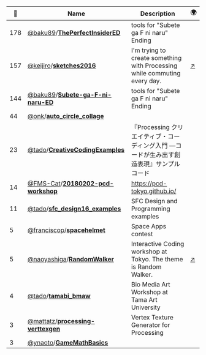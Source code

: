 |:star2: | Name | Description | 🌍|
|---|---|---|---|
|178|[@baku89](https://github.com/baku89)/[**ThePerfectInsiderED**](https://github.com/baku89/ThePerfectInsiderED)|tools for "Subete ga F ni naru" Ending||
|157|[@keijiro](https://github.com/keijiro)/[**sketches2016**](https://github.com/keijiro/sketches2016)|I'm trying to create something with Processing while commuting every day.|[:arrow_upper_right:](http://radiumsoftware.tumblr.com/tagged/processing)|
|144|[@baku89](https://github.com/baku89)/[**Subete-ga-F-ni-naru-ED**](https://github.com/baku89/Subete-ga-F-ni-naru-ED)|tools for "Subete ga F ni naru" Ending||
|44|[@onk](https://github.com/onk)/[**auto_circle_collage**](https://github.com/onk/auto_circle_collage)|||
|23|[@tado](https://github.com/tado)/[**CreativeCodingExamples**](https://github.com/tado/CreativeCodingExamples)|『Processing クリエイティブ・コーディング入門 ―コードが生み出す創造表現』サンプルコード||
|14|[@FMS-Cat](https://github.com/FMS-Cat)/[**20180202-pcd-workshop**](https://github.com/FMS-Cat/20180202-pcd-workshop)|https://pcd-tokyo.github.io/||
|11|[@tado](https://github.com/tado)/[**sfc_design16_examples**](https://github.com/tado/sfc_design16_examples)|SFC Design and Programming examples||
|5|[@franciscop](https://github.com/franciscop)/[**spacehelmet**](https://github.com/franciscop/spacehelmet)|Space Apps contest||
|5|[@naoyashiga](https://github.com/naoyashiga)/[**RandomWalker**](https://github.com/naoyashiga/RandomWalker)|Interactive Coding workshop at Tokyo. The theme is Random Walker.|[:arrow_upper_right:](https://www.facebook.com/groups/1478118689119745/)|
|4|[@tado](https://github.com/tado)/[**tamabi_bmaw**](https://github.com/tado/tamabi_bmaw)|Bio Media Art Workshop at Tama Art University||
|3|[@mattatz](https://github.com/mattatz)/[**processing-verttexgen**](https://github.com/mattatz/processing-verttexgen)|Vertex Texture Generator for Processing||
|3|[@ynaoto](https://github.com/ynaoto)/[**GameMathBasics**](https://github.com/ynaoto/GameMathBasics)|||

